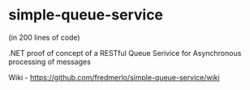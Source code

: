 simple-queue-service
====================
(in 200 lines of code)

.NET proof of concept of a RESTful Queue Serivice for Asynchronous processing of messages

Wiki - https://github.com/fredmerlo/simple-queue-service/wiki
